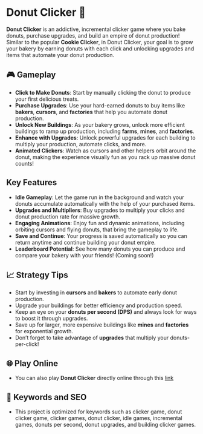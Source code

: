 # Donut Clicker 🍩

**Donut Clicker** is an addictive, incremental clicker game where you bake donuts, purchase upgrades, and build an empire of donut production! Similar to the popular **Cookie Clicker**, in Donut Clicker, your goal is to grow your bakery by earning donuts with each click and unlocking upgrades and items that automate your donut production.

## 🎮 Gameplay

- **Click to Make Donuts**: Start by manually clicking the donut to produce your first delicious treats.
- **Purchase Upgrades**: Use your hard-earned donuts to buy items like **bakers**, **cursors**, and **factories** that help you automate donut production.
- **Unlock New Buildings**: As your bakery grows, unlock more efficient buildings to ramp up production, including **farms**, **mines**, and **factories**.
- **Enhance with Upgrades**: Unlock powerful upgrades for each building to multiply your production, automate clicks, and more.
- **Animated Clickers**: Watch as cursors and other helpers orbit around the donut, making the experience visually fun as you rack up massive donut counts!

## Key Features

- **Idle Gameplay**: Let the game run in the background and watch your donuts accumulate automatically with the help of your purchased items.
- **Upgrades and Multipliers**: Buy upgrades to multiply your clicks and donut production rate for massive growth.
- **Engaging Animations**: Enjoy fun and dynamic animations, including orbiting cursors and flying donuts, that bring the gameplay to life.
- **Save and Continue**: Your progress is saved automatically so you can return anytime and continue building your donut empire.
- **Leaderboard Potential**: See how many donuts you can produce and compare your bakery with your friends! (Coming soon!)

## 📈 Strategy Tips

- Start by investing in **cursors** and **bakers** to automate early donut production.
- Upgrade your buildings for better efficiency and production speed.
- Keep an eye on your **donuts per second (DPS)** and always look for ways to boost it through upgrades.
- Save up for larger, more expensive buildings like **mines** and **factories** for exponential growth.
- Don’t forget to take advantage of **upgrades** that multiply your donuts-per-click!

## 🌐 Play Online
- You can also play **Donut Clicker** directly online through this [link](https://tokgozkerem.github.io/donut-clicker-game/)

## 🚀 Keywords and SEO
- This project is optimized for keywords such as clicker game, donut clicker game, clicker games, donut clicker, idle games, incremental games, donuts per second, donut upgrades, and building clicker games.
